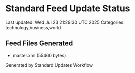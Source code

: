 # Standard Feed Update Status
Last updated: Wed Jul 23 21:29:30 UTC 2025
Categories: technology,business,world

## Feed Files Generated
- master.xml (55460 bytes)

Generated by Standard Updates Workflow
